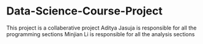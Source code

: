 # Data-Science-Course-Project
This project is a collaberative project
Aditya Jasuja is responsible for all the programming sections
Minjian Li is responsible for all the analysis sections
